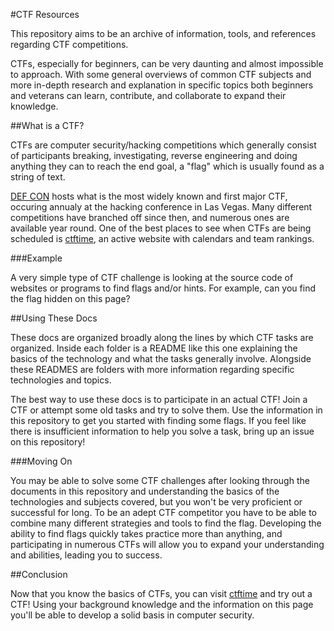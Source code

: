 #CTF Resources

This repository aims to be an archive of information, tools, and references regarding CTF competitions.

CTFs, especially for beginners, can be very daunting and almost impossible to approach. With some general overviews of common CTF subjects and more in-depth research and explanation in specific topics both beginners and veterans can learn, contribute, and collaborate to expand their knowledge.

##What is a CTF?

CTFs are computer security/hacking competitions which generally consist of participants breaking, investigating, reverse engineering and doing anything they can to reach the end goal, a "flag" which is usually found as a string of text.

[DEF CON](http://en.wikipedia.org/wiki/DEF_CON) hosts what is the most widely known and first major CTF, occuring annualy at the hacking conference in Las Vegas.  Many different competitions have branched off since then, and numerous ones are available year round.  One of the best places to see when CTFs are being scheduled is [ctftime](https://ctftime.org/), an active website with calendars and team rankings.

###Example

A very simple type of CTF challenge is looking at the source code of websites or programs to find flags and/or hints.  For example, can you find the flag hidden on this page?

<!-- flag: 2_l33t_4_M3 -->

##Using These Docs

These docs are organized broadly along the lines by which CTF tasks are organized.  Inside each folder is a README like this one explaining the basics of the technology and what the tasks generally involve. Alongside these READMES are folders with more information regarding specific technologies and topics.

The best way to use these docs is to participate in an actual CTF! Join a CTF or attempt some old tasks and try to solve them.  Use the information in this repository to get you started with finding some flags.  If you feel like there is insufficient information to help you solve a task, bring up an issue on this repository!

###Moving On

You may be able to solve some CTF challenges after looking through the documents in this repository and understanding the basics of the technologies and subjects covered, but you won't be very proficient or successful for long. To be an adept CTF competitor you have to be able to combine many different strategies and tools to find the flag.  Developing the ability to find flags quickly takes practice more than anything, and participating in numerous CTFs will allow you to expand your understanding and abilities, leading you to success.

##Conclusion

Now that you know the basics of CTFs, you can visit [ctftime](https://ctftime.org/) and try out a CTF!  Using your background knowledge and the information on this page you'll be able to develop a solid basis in computer security.
